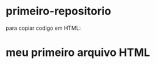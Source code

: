 # primeiro-repositorio

para copiar codigo em HTML:

<html> 
  <h1>meu primeiro arquivo HTML</h1>
</html>  

